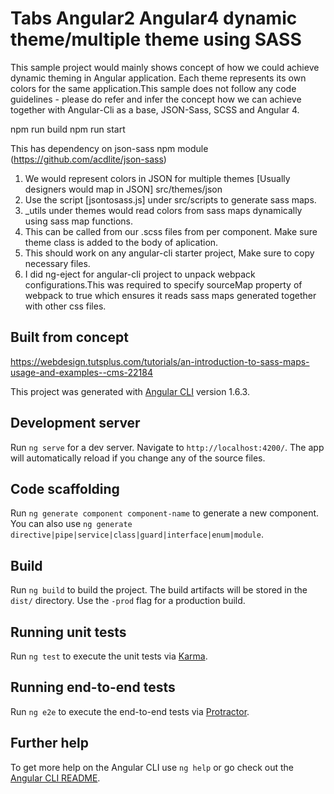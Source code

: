 # Tabs Angular2 Angular4 dynamic theme/multiple theme using SASS
This sample project would mainly shows concept of how we could achieve dynamic theming in Angular application. Each theme represents its own colors for the same application.This sample does not follow any code guidelines - please do refer and infer the concept how we can achieve together with Angular-Cli as a base, JSON-Sass, SCSS and Angular 4.

npm run build
npm run start

This has dependency on json-sass npm module (https://github.com/acdlite/json-sass)
1. We would represent colors in JSON for multiple themes [Usually designers would map in JSON]
   src/themes/json
2. Use the script [jsontosass.js] under src/scripts to generate sass maps.
3. _utils under themes would read colors from sass maps dynamically using sass map functions.
4. This can be called from our .scss files from per component. Make sure theme class is added to the body of aplication.
5. This should work on any angular-cli starter project, Make sure to copy necessary files.
6. I did ng-eject for angular-cli project to unpack webpack configurations.This was required to specify sourceMap property of webpack to true which ensures it reads sass maps generated together with other css files.

## Built from concept
https://webdesign.tutsplus.com/tutorials/an-introduction-to-sass-maps-usage-and-examples--cms-22184

This project was generated with [Angular CLI](https://github.com/angular/angular-cli) version 1.6.3.

## Development server

Run `ng serve` for a dev server. Navigate to `http://localhost:4200/`. The app will automatically reload if you change any of the source files.

## Code scaffolding

Run `ng generate component component-name` to generate a new component. You can also use `ng generate directive|pipe|service|class|guard|interface|enum|module`.

## Build

Run `ng build` to build the project. The build artifacts will be stored in the `dist/` directory. Use the `-prod` flag for a production build.

## Running unit tests

Run `ng test` to execute the unit tests via [Karma](https://karma-runner.github.io).

## Running end-to-end tests

Run `ng e2e` to execute the end-to-end tests via [Protractor](http://www.protractortest.org/).

## Further help

To get more help on the Angular CLI use `ng help` or go check out the [Angular CLI README](https://github.com/angular/angular-cli/blob/master/README.md).
